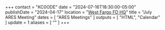 +++
contact = "KC0ODE"
date = "2024-07-16T18:30:00-05:00"
publishDate = "2024-04-17"
location = "[West Fargo FD HQ](/places/west-fargo-fire-department-headquarters/)"
title = "July ARES Meeting"
dates = [ "ARES Meetings" ]
outputs = [ "HTML", "Calendar" ]
update = 1
aliases = [ "" ]
+++

